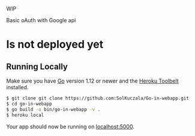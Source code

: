 WIP

Basic oAuth with Google api

# Is not deployed yet


## Running Locally

Make sure you have [Go](http://golang.org/doc/install) version 1.12 or newer and the [Heroku Toolbelt](https://toolbelt.heroku.com/) installed.

```sh
$ git clone git clone https://github.com:SolKuczala/Go-in-webapp.git
$ cd go-in-webapp
$ go build -o bin/go-in-webapp -v .
$ heroku local
```

Your app should now be running on [localhost:5000](http://localhost:5000/).

